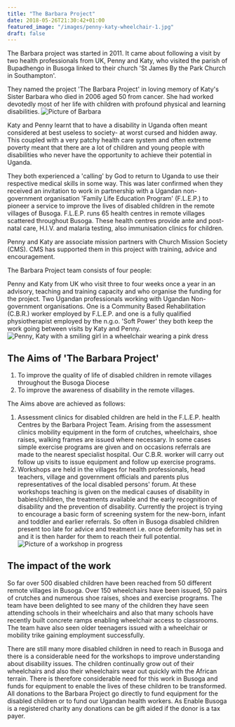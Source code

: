 ```yaml
---
title: "The Barbara Project"
date: 2018-05-26T21:30:42+01:00
featured_image: "/images/penny-katy-wheelchair-1.jpg"
draft: false
---
```


The Barbara project was started in 2011. It came about following a visit by two health professionals from UK,  Penny and Katy, who visited the parish of Bupadhengo in Busoga linked to their church 'St James By the Park Church in Southampton'. 

They named the project 'The Barbara Project' in loving memory of Katy's Sister Barbara who died in 2006 aged 50 from cancer. She had worked devotedly most of her life with children with profound physical and learning disabilities.
![Picture of Barbara](/images/barbara.jpg)

Katy and Penny learnt that to have a disability in Uganda often meant considered at best useless to society- at worst cursed and hidden away. This coupled with a very patchy health care system and often extreme poverty meant that there are a lot of children and young people with disabilities who never have the opportunity to achieve their potential in Uganda.

 They both experienced a 'calling' by God to return to Uganda to use their respective medical skills in some way. This was later confirmed when they received an invitation to work in partnership with a Ugandan non-government organisation 'Family Life Education Program' (F.L.E.P.) to pioneer a service to improve the lives of disabled children in the remote villages of Busoga. F.L.E.P. runs 65 health centres in remote villages scattered throughout Busoga. These health centres provide ante and post- natal care, H.I.V. and malaria testing, also immunisation clinics for children.

 Penny and Katy are associate mission partners with Church Mission Society (CMS). CMS has supported them in this project with training, advice and encouragement.


The Barbara Project team consists of four people:

Penny and Katy from UK who visit three to four weeks once a year in an advisory, teaching and training capacity and who organise the funding for the project.
Two Ugandan professionals working with Ugandan Non- government organisations. One is a Community Based Rehabilitation (C.B.R.) worker employed by F.L.E.P. and one is a fully qualified physiotherapist employed by the n.g.o. 'Soft Power' they both keep the work going between visits by Katy and Penny.
![Penny, Katy with a smiling girl in a wheelchair wearing a pink dress](/images/penny-katy-wheelchair-1.jpg)


## The Aims of 'The Barbara Project'

1. To improve the quality of life of disabled children in remote villages throughout the Busoga Diocese
2. To improve the awareness of disability in the remote villages. 

The Aims above are achieved as follows:

1. Assessment clinics for disabled children are held in the F.L.E.P. health Centres by the Barbara Project Team. Arising from the assessment clinics mobility equipment in the form of crutches, wheelchairs, shoe raises, walking frames are issued where necessary. In some cases simple exercise programs are given and on occasions referrals are made to the nearest specialist hospital. Our C.B.R. worker will carry out follow up visits to issue equipment and follow up exercise programs.
2. Workshops are held in the villages for health professionals, head teachers, village and government officials and parents plus representatives of the local disabled persons' forum. At these workshops teaching is given on the medical causes of disability in babies/children, the treatments available and the early recognition of disability and the prevention of disability. Currently the project is trying to encourage a basic form of screening system for the new-born, infant and toddler and earlier referrals. So often in Busoga disabled children present too late for advice and treatment i.e. once deformity has set in and it is then harder for them to reach their full potential. 
![Picture of a workshop in progress](/images/teaching.jpg)

## The impact of the work 
So far over 500 disabled children have been reached from 50 different remote villages in Busoga. Over 150 wheelchairs have been issued, 50 pairs of crutches and numerous shoe raises, shoes and exercise programs. The team have been delighted to see many of the children they have seen attending schools in their wheelchairs and also that many schools have recently built concrete ramps enabling wheelchair access to classrooms. The team have also seen older teenagers issued with a wheelchair or mobility trike gaining employment successfully.                                                                                                                          

There are still many more disabled children in need to reach in Busoga and there is a considerable need for the workshops to improve understanding about disability issues. The children continually grow out of their wheelchairs and also their wheelchairs wear out quickly with the African terrain. There is therefore considerable need for this work in Busoga and funds for equipment to enable the lives of these children to be transformed.
All donations to the Barbara Project go directly to fund equipment for the disabled children or to fund our Ugandan health workers. As Enable Busoga is a registered charity any donations can be gift aided if the donor is a tax payer.
